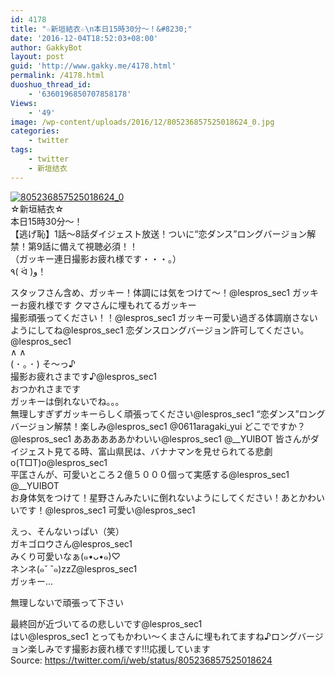 ```yaml
---
id: 4178
title: "☆新垣結衣☆\n本日15時30分〜！&#8230;"
date: '2016-12-04T18:52:03+08:00'
author: GakkyBot
layout: post
guid: 'http://www.gakky.me/4178.html'
permalink: /4178.html
duoshuo_thread_id:
    - '6360196850707858178'
Views:
    - '49'
image: /wp-content/uploads/2016/12/805236857525018624_0.jpg
categories:
    - twitter
tags:
    - twitter
    - 新垣结衣
---
```


[![805236857525018624_0](http://www.yui-aragaki.org/wp-content/uploads/2016/12/805236857525018624_0.jpg)](http://www.yui-aragaki.org/wp-content/uploads/2016/12/805236857525018624_0.jpg)  
☆新垣結衣☆  
本日15時30分〜！  
【逃げ恥】1話〜8話ダイジェスト放送！ついに“恋ダンス”ロングバージョン解禁！第9話に備えて視聴必須！！  
（ガッキー連日撮影お疲れ様です・・・。）  
٩( ᐛ )و！

スタッフさん含め、ガッキー！体調には気をつけて〜！@lespros\_sec1 ガッキーお疲れ様です クマさんに埋もれてるガッキー  
撮影頑張ってください！！@lespros\_sec1 ガッキー可愛い過ぎる体調崩さないようにしてね@lespros\_sec1 恋ダンスロングバージョン許可してください。@lespros\_sec1  
 ∧ ∧  
 ( ･ ｡ ･ ) そ～っ♪  
撮影お疲れさまです♪@lespros\_sec1  
おつかれさまです  
ガッキーは倒れないでね。。。  
無理しすぎずガッキーらしく頑張ってください@lespros\_sec1 “恋ダンス”ロングバージョン解禁！楽しみ@lespros\_sec1 @0611aragaki\_yui どこでですか？@lespros\_sec1 ああああああかわいい@lespros\_sec1 @\_\_YUIBOT 皆さんがダイジェスト見てる時、富山県民は、バナナマンを見せられてる悲劇o(T□T)o@lespros\_sec1  
平匡さんが、可愛いところ２億５０００個って実感する@lespros\_sec1 @\_\_YUIBOT  
お身体気をつけて！星野さんみたいに倒れないようにしてください！あとかわいいです！@lespros\_sec1 可愛い@lespros\_sec1

えっ、そんないっぱい（笑）  
ガキゴロウさん@lespros\_sec1  
みくり可愛いなぁ(๑•ᴗ•๑)♡  
ネンネ(๑˘ ˘๑)zzZ@lespros\_sec1  
ガッキー…

無理しないで頑張って下さい

最終回が近づいてるの悲しいです@lespros\_sec1  
はい@lespros\_sec1 とってもかわい〜くまさんに埋もれてますね♪ロングバージョン楽しみです撮影お疲れ様です!!!応援しています  
Source: <https://twitter.com/i/web/status/805236857525018624>